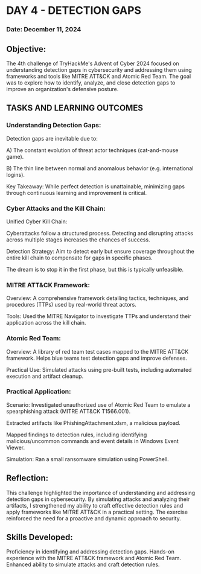 # DAY 4 - DETECTION GAPS
### Date: December 11, 2024

## Objective: 
The 4th challenge of TryHackMe's Advent of Cyber 2024 focused on understanding detection gaps in cybersecurity and addressing them using frameworks and tools like MITRE ATT&CK and Atomic Red Team. The goal was to explore how to identify, analyze, and close detection gaps to improve an organization's defensive posture.

## TASKS AND LEARNING OUTCOMES

### Understanding Detection Gaps:
Detection gaps are inevitable due to:

A) The constant evolution of threat actor techniques (cat-and-mouse game).

B) The thin line between normal and anomalous behavior (e.g. international logins).

Key Takeaway: While perfect detection is unattainable, minimizing gaps through continuous learning and improvement is critical.

### Cyber Attacks and the Kill Chain:
Unified Cyber Kill Chain:

Cyberattacks follow a structured process. Detecting and disrupting attacks across multiple stages increases the chances of success.

Detection Strategy:
Aim to detect early but ensure coverage throughout the entire kill chain to compensate for gaps in specific phases.

The dream is to stop it in the first phase, but this is typically unfeasible.

### MITRE ATT&CK Framework:
Overview:
A comprehensive framework detailing tactics, techniques, and procedures (TTPs) used by real-world threat actors.

Tools:
Used the MITRE Navigator to investigate TTPs and understand their application across the kill chain.

### Atomic Red Team:
Overview:
A library of red team test cases mapped to the MITRE ATT&CK framework.
Helps blue teams test detection gaps and improve defenses.

Practical Use:
Simulated attacks using pre-built tests, including automated execution and artifact cleanup.

### Practical Application:
Scenario: Investigated unauthorized use of Atomic Red Team to emulate a spearphishing attack (MITRE ATT&CK T1566.001).

Extracted artifacts like PhishingAttachment.xlsm, a malicious payload.

Mapped findings to detection rules, including identifying malicious/uncommon commands and event details in Windows Event Viewer.

Simulation: Ran a small ransomware simulation using PowerShell.

## Reflection:
This challenge highlighted the importance of understanding and addressing detection gaps in cybersecurity. By simulating attacks and analyzing their artifacts, I strengthened my ability to craft effective detection rules and apply frameworks like MITRE ATT&CK in a practical setting. The exercise reinforced the need for a proactive and dynamic approach to security.

## Skills Developed:
Proficiency in identifying and addressing detection gaps.
Hands-on experience with the MITRE ATT&CK framework and Atomic Red Team.
Enhanced ability to simulate attacks and craft detection rules.
